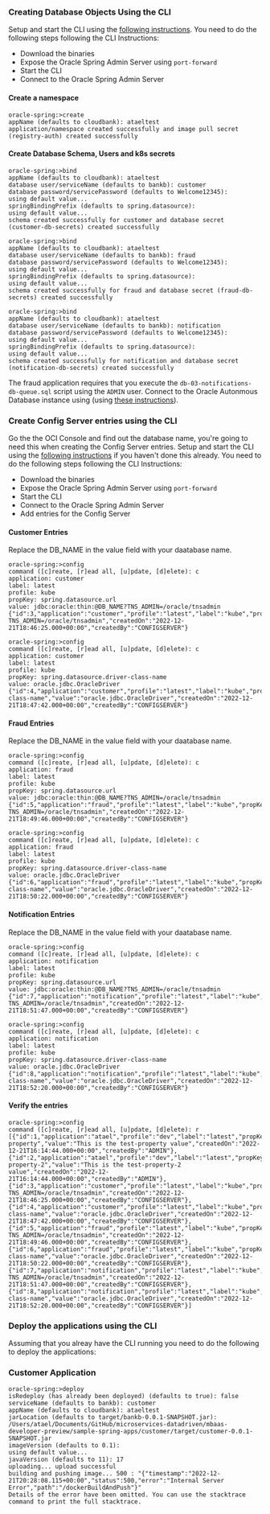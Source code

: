 ### Creating Database Objects Using the CLI

Setup and start the CLI using the [following instructions](../development/cli/). You need to do the following steps following the CLI Instructions:

* Download the binaries
* Expose the Oracle Spring Admin Server using `port-forward`
* Start the CLI
* Connect to the Oracle Spring Admin Server

#### Create a namespace

```text
oracle-spring:>create
appName (defaults to cloudbank): ataeltest
application/namespace created successfully and image pull secret (registry-auth) created successfully
```

#### Create Database Schema, Users and k8s secrets

```text
oracle-spring:>bind
appName (defaults to cloudbank): ataeltest
database user/serviceName (defaults to bankb): customer
database password/servicePassword (defaults to Welcome12345):
using default value...
springBindingPrefix (defaults to spring.datasource):
using default value...
schema created successfully for customer and database secret (customer-db-secrets) created successfully
```

```text
oracle-spring:>bind
appName (defaults to cloudbank): ataeltest
database user/serviceName (defaults to bankb): fraud
database password/servicePassword (defaults to Welcome12345):
using default value...
springBindingPrefix (defaults to spring.datasource):
using default value...
schema created successfully for fraud and database secret (fraud-db-secrets) created successfully
```

```text
oracle-spring:>bind
appName (defaults to cloudbank): ataeltest
database user/serviceName (defaults to bankb): notification
database password/servicePassword (defaults to Welcome12345):
using default value...
springBindingPrefix (defaults to spring.datasource):
using default value...
schema created successfully for notification and database secret (notification-db-secrets) created successfully
```

The fraud application requires that you execute the `db-03-notifications-db-queue.sql` script using the `ADMIN` user. Connect to the Oracle Autonmous Database instance using (using [these instructions](../database)).

### Create Config Server entries using the CLI

Go the the OCI Console and find out the database name, you're going to need this when creating the Config Server entries. Setup and start the CLI using the [following instructions](../development/cli/) if you haven't done this already. You need to do the following steps following the CLI Instructions:

* Download the binaries
* Expose the Oracle Spring Admin Server using `port-forward`
* Start the CLI
* Connect to the Oracle Spring Admin Server
* Add entries for the Config Server

#### Customer Entries

Replace the DB_NAME in the value field with your daatabase name.

```text
oracle-spring:>config
command ([c]reate, [r]ead all, [u]pdate, [d]elete): c
application: customer
label: latest
profile: kube
propKey: spring.datasource.url
value: jdbc:oracle:thin:@DB_NAME?TNS_ADMIN=/oracle/tnsadmin
{"id":3,"application":"customer","profile":"latest","label":"kube","propKey":"spring.datasource.url","value":"jdbc:oracle:thin:@DB_NAME?TNS_ADMIN=/oracle/tnsadmin","createdOn":"2022-12-21T18:46:25.000+00:00","createdBy":"CONFIGSERVER"}
```

```text
oracle-spring:>config
command ([c]reate, [r]ead all, [u]pdate, [d]elete): c
application: customer
label: latest
profile: kube
propKey: spring.datasource.driver-class-name
value: oracle.jdbc.OracleDriver
{"id":4,"application":"customer","profile":"latest","label":"kube","propKey":"spring.datasource.driver-class-name","value":"oracle.jdbc.OracleDriver","createdOn":"2022-12-21T18:47:42.000+00:00","createdBy":"CONFIGSERVER"}
```

#### Fraud Entries

Replace the DB_NAME in the value field with your daatabase name.

```text
oracle-spring:>config
command ([c]reate, [r]ead all, [u]pdate, [d]elete): c
application: fraud
label: latest
profile: kube
propKey: spring.datasource.url
value: jdbc:oracle:thin:@DB_NAME?TNS_ADMIN=/oracle/tnsadmin
{"id":5,"application":"fraud","profile":"latest","label":"kube","propKey":"spring.datasource.url","value":"jdbc:oracle:thin:@DB_NAME?TNS_ADMIN=/oracle/tnsadmin","createdOn":"2022-12-21T18:49:46.000+00:00","createdBy":"CONFIGSERVER"}
```

```text
oracle-spring:>config
command ([c]reate, [r]ead all, [u]pdate, [d]elete): c
application: fraud
label: latest
profile: kube
propKey: spring.datasource.driver-class-name
value: oracle.jdbc.OracleDriver
{"id":6,"application":"fraud","profile":"latest","label":"kube","propKey":"spring.datasource.driver-class-name","value":"oracle.jdbc.OracleDriver","createdOn":"2022-12-21T18:50:22.000+00:00","createdBy":"CONFIGSERVER"}
```

#### Notification Entries

Replace the DB_NAME in the value field with your daatabase name.

```text
oracle-spring:>config
command ([c]reate, [r]ead all, [u]pdate, [d]elete): c
application: notification
label: latest
profile: kube
propKey: spring.datasource.url
value: jdbc:oracle:thin:@DB_NAME?TNS_ADMIN=/oracle/tnsadmin
{"id":7,"application":"notification","profile":"latest","label":"kube","propKey":"spring.datasource.url","value":"jdbc:oracle:thin:@DB_NAME?TNS_ADMIN=/oracle/tnsadmin","createdOn":"2022-12-21T18:51:47.000+00:00","createdBy":"CONFIGSERVER"}
```

```text
oracle-spring:>config
command ([c]reate, [r]ead all, [u]pdate, [d]elete): c
application: notification
label: latest
profile: kube
propKey: spring.datasource.driver-class-name
value: oracle.jdbc.OracleDriver
{"id":8,"application":"notification","profile":"latest","label":"kube","propKey":"spring.datasource.driver-class-name","value":"oracle.jdbc.OracleDriver","createdOn":"2022-12-21T18:52:20.000+00:00","createdBy":"CONFIGSERVER"}
```

#### Verify the entries

```text
oracle-spring:>config
command ([c]reate, [r]ead all, [u]pdate, [d]elete): r
[{"id":1,"application":"atael","profile":"dev","label":"latest","propKey":"test-property","value":"This is the test-property value","createdOn":"2022-12-21T16:14:44.000+00:00","createdBy":"ADMIN"},{"id":2,"application":"atael","profile":"dev","label":"latest","propKey":"test-property-2","value":"This is the test-property-2 value","createdOn":"2022-12-21T16:14:44.000+00:00","createdBy":"ADMIN"},{"id":3,"application":"customer","profile":"latest","label":"kube","propKey":"spring.datasource.url","value":"jdbc:oracle:thin:@DB_NAME?TNS_ADMIN=/oracle/tnsadmin","createdOn":"2022-12-21T18:46:25.000+00:00","createdBy":"CONFIGSERVER"},{"id":4,"application":"customer","profile":"latest","label":"kube","propKey":"spring.datasource.driver-class-name","value":"oracle.jdbc.OracleDriver","createdOn":"2022-12-21T18:47:42.000+00:00","createdBy":"CONFIGSERVER"},{"id":5,"application":"fraud","profile":"latest","label":"kube","propKey":"spring.datasource.url","value":"jdbc:oracle:thin:@DB_NAME?TNS_ADMIN=/oracle/tnsadmin","createdOn":"2022-12-21T18:49:46.000+00:00","createdBy":"CONFIGSERVER"},{"id":6,"application":"fraud","profile":"latest","label":"kube","propKey":"spring.datasource.driver-class-name","value":"oracle.jdbc.OracleDriver","createdOn":"2022-12-21T18:50:22.000+00:00","createdBy":"CONFIGSERVER"},{"id":7,"application":"notification","profile":"latest","label":"kube","propKey":"spring.datasource.url","value":"jdbc:oracle:thin:@DB_NAME?TNS_ADMIN=/oracle/tnsadmin","createdOn":"2022-12-21T18:51:47.000+00:00","createdBy":"CONFIGSERVER"},{"id":8,"application":"notification","profile":"latest","label":"kube","propKey":"spring.datasource.driver-class-name","value":"oracle.jdbc.OracleDriver","createdOn":"2022-12-21T18:52:20.000+00:00","createdBy":"CONFIGSERVER"}]
```

### Deploy the applications using the CLI

Assuming that you alreay have the CLI running you need to do the following to deploy the applications:

### Customer Application

```text
oracle-spring:>deploy
isRedeploy (has already been deployed) (defaults to true): false
serviceName (defaults to bankb): customer
appName (defaults to cloudbank): ataeltest
jarLocation (defaults to target/bankb-0.0.1-SNAPSHOT.jar): /Users/atael/Documents/GitHub/microservices-datadriven/mbaas-developer-preview/sample-spring-apps/customer/target/customer-0.0.1-SNAPSHOT.jar
imageVersion (defaults to 0.1):
using default value...
javaVersion (defaults to 11): 17
uploading... upload successful
building and pushing image... 500 : "{"timestamp":"2022-12-21T20:28:08.115+00:00","status":500,"error":"Internal Server Error","path":"/dockerBuildAndPush"}"
Details of the error have been omitted. You can use the stacktrace command to print the full stacktrace.
```